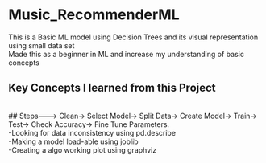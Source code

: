 # Music_RecommenderML
This is a Basic ML model using Decision Trees and its visual representation using small data set
<br>
Made this as a beginner in ML and increase my understanding of basic concepts
<br>
## Key Concepts I learned from this Project
<br>
## Steps---> Clean-> Select Model-> Split Data-> Create Model-> Train-> Test-> Check Accuracy-> Fine Tune Parameters.
<br>
-Looking for data inconsistency using pd.describe
<br>
-Making a model load-able using joblib
<br>
-Creating a algo working plot using graphviz
